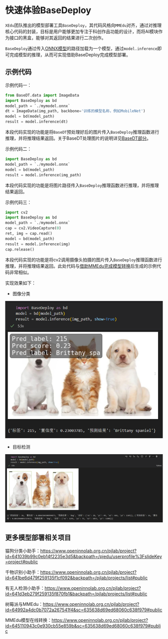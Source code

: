 # 快速体验BaseDeploy

`XEdu`团队推出的模型部署工具`BaseDeploy`，其代码风格向`MMEdu`对齐，通过对推理核心代码的封装，目标是用户能够更加专注于科创作品功能的设计，而将AI模块作为接口的黑盒，能够对其返回的结果进行二次创作。

`BaseDeploy`通过传入[ONNX模型](https://xedu.readthedocs.io/zh/master/mmedu/model_convert.html#id4)的路径加载为一个模型，通过`model.inference`即可完成模型的推理，从而可实现借助BaseDeploy完成模型部署。

## 示例代码

示例代码一：

```python
from BaseDT.data import ImageData
import BaseDeploy as bd
model_path = `./mymodel.onnx`
dt = ImageData(img_path, backbone='训练的模型名称，例如MobileNet')
model = bd(model_path)
result = model.inference(dt)
```

本段代码实现的功能是将`BaseDT`预处理好后的图片传入`BaseDeploy`推理函数进行推理，并将推理结果返回。关于BaseDT处理图片的说明详见[BaseDT部分](https://xedu.readthedocs.io/zh/master/basedt/quick_start.html#id12)。

示例代码二：

```python
import BaseDeploy as bd
model_path = `./mymodel.onnx`
model = bd(model_path)
result = model.inference(img_path)
```

本段代码实现的功能是将图片路径传入`BaseDeploy`推理函数进行推理，并将推理结果返回。

示例代码三：

```python
import cv2
import BaseDeploy as bd
model_path = `./mymodel.onnx`
cap = cv2.VideoCapture(0)
ret, img = cap.read()
model = bd(model_path)
result = model.inference(img)
cap.release()
```

本段代码实现的功能是将cv2调用摄像头拍摄的图片传入`BaseDeploy`推理函数进行推理，并将推理结果返回。此处代码与[借助MMEdu完成模型转换](https://xedu.readthedocs.io/zh/master/mmedu/model_convert.html#mmedu)后生成的示例代码非常相似。

实现效果如下：


- 图像分类

![](../images/basedeploy/base_cls.png)



- 目标检测

![](../images/basedeploy/base_detect.png)

## 更多模型部署相关项目

猫狗分类小助手：https://www.openinnolab.org.cn/pjlab/project?id=641039b99c0eb14f2235e3d5&backpath=/pjedu/userprofile%3FslideKey=project#public

千物识别小助手：https://www.openinnolab.org.cn/pjlab/project?id=641be6d479f259135f1cf092&backpath=/pjlab/projects/list#public

有无人检测小助手：https://www.openinnolab.org.cn/pjlab/project?id=641d3eb279f259135f870fb1&backpath=/pjlab/projects/list#public

树莓派与MMEdu：https://www.openinnolab.org.cn/pjlab/project?id=64992a4dc0b7072a267541f4&sc=635638d69ed68060c638f979#public

MMEdu模型在线转换：https://www.openinnolab.org.cn/pjlab/project?id=645110943c0e930cb55e859b&sc=635638d69ed68060c638f979#public